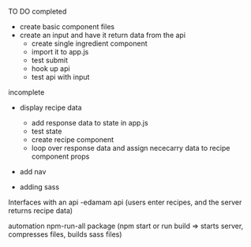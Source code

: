 TO DO
completed
 - create basic component files
 - create an input and have it return data from the api
 	- create single ingredient component 
 	- import it to app.js
 	- test submit 
 	- hook up api
 	- test api with input

incomplete
- display recipe data
	- add response data to state in app.js
	- test state
	- create recipe component
	- loop over response data and assign nececarry data to recipe component props 


- add nav 
- adding sass


Interfaces with an api
-edamam api (users enter recipes, and the server returns recipe data)

automation
npm-run-all package (npm start or run build => starts server, compresses files, builds sass files)